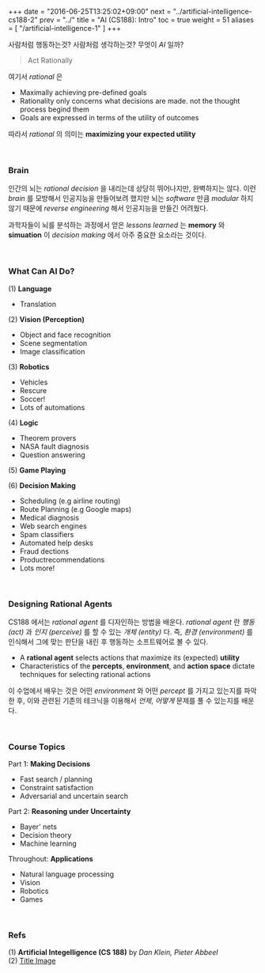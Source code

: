 +++
date = "2016-06-25T13:25:02+09:00"
next = "../artificial-intelligence-cs188-2"
prev = "../"
title = "AI (CS188): Intro"
toc = true
weight = 51
aliases = [
    "/artificial-intelligence-1"
]
+++

사람처럼 행동하는것? 사람처럼 생각하는것? 무엇이 *AI* 일까?

> Act Rationally

여기서 *rational* 은

- Maximally achieving pre-defined goals
- Rationality only concerns what decisions are made. not the thought process begind them
- Goals are expressed in terms of the utility of outcomes

따라서 *rational* 의 의미는 **maximizing your expected utility** 

<br/>

### Brain

인간의 뇌는 *rational decision* 을 내리는데 상당히 뛰어나지만, 완벽하지는 않다. 이런 *brain* 를 모방해서 인공지능을 만들어보려 했지만 뇌는 *software* 만큼 *modular* 하지 않기 때문에 *reverse engineering* 해서 인공지능을 만들긴 어려웠다.

과학자들이 뇌를 분석하는 과정에서 얻은 *lessons learned* 는 **memory** 와 **simuation** 이 *decision making* 에서 아주 중요한 요소라는 것이다.

<br/>

### What Can AI Do?

(1) **Language**

- Translation

(2) **Vision (Perception)**

- Object and face recognition
- Scene segmentation
- Image classification

(3) **Robotics**

- Vehicles
- Rescure
- Soccer!
- Lots of automations

(4) **Logic**

- Theorem provers
- NASA fault diagnosis
- Question answering

(5) **Game Playing**

(6) **Decision Making**

- Scheduling (e.g airline routing)
- Route Planning (e.g Google maps)
- Medical diagnosis
- Web search engines
- Spam classifiers
- Automated help desks
- Fraud dections
- Productrecommendations
- Lots more!

<br/>

### Designing Rational Agents

CS188 에서는 *rational agent* 를 디자인하는 방법을 배운다. *rational agent* 란 *행동(act)* 과 *인지 (perceive)* 를 할 수 있는 *개체 (entity)* 다. 즉, *환경 (environment)* 를 인식해서 그에 맞는 판단을 내린 후 행동하는 소프트웨어로 볼 수 있다. 

- A **rational agent** selects actions that maximize its (expected) **utility**
- Characteristics of the **percepts**, **environment**, and **action space** dictate techniques for selecting rational actions

이 수업에서 배우는 것은 어떤 *environment* 와 어떤 *percept* 를  가지고 있는지를 파악한 후, 이와 관련된 기존의 테크닉을 이용해서 *언제*, *어떻게* 문제를 풀 수 있는지를 배운다.

<br/>

### Course Topics

Part 1: **Making Decisions**

- Fast search / planning
- Constraint satisfaction
- Adversarial and uncertain search

Part 2: **Reasoning under Uncertainty**

- Bayer' nets
- Decision theory
- Machine learning

Throughout: **Applications**

- Natural language processing
- Vision
- Robotics
- Games

<br/>

### Refs

(1) **Artificial Integelligence (CS 188)** by *Dan Klein, Pieter Abbeel*    
(2) [Title Image](http://www.land-of-web.com/inspiration/photography/meet-the-danbo-cute-little-cardboard-robot-photos.html)  
